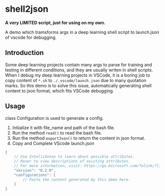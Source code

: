 # shell2json
**A very LIMITED script, just for using on my own.**

A demo which tramsforms args in a deep learning shell script to launch.json of vscode for debugging.

## Introduction
Some deep learning projects contain many args to parse for training and testing in different conditions, and they are usually writen in shell scripts.
When I debug my deep learning projects in VSCode, it is a boring job to copy content of `*.sh` to `./.vscode/launch.json` due to many quotation marks.
So this demo is to solve this issue, automatically generating shell content to json format, which fits VSCode debugging.

## Usage
class Configuration is used to generate a config. 
1. Intiialize it with file_name and path of the bash file.
2. Run the method `read()` to read the bash file.
3. Run the method `exportJson()` to return the content in json format.
4. Copy and Complete VScode launch.json
```java
{
    // Use IntelliSense to learn about possible attributes.
    // Hover to view descriptions of existing attributes.
    // For more information, visit: https://go.microsoft.com/fwlink/?linkid=830387
    "version": "0.2.0",
    "configurations": [
        // Paste the content generated by this demo here.
    ]
}
```
